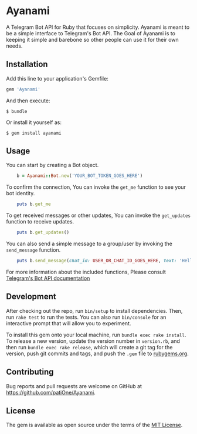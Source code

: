 # Ayanami

A Telegram Bot API for Ruby that focuses on simplicity. Ayanami is meant to be a simple interface to Telegram's Bot API. 
The Goal of Ayanami is to keeping it simple and barebone so other people can use it for their own needs.

## Installation

Add this line to your application's Gemfile:

```ruby
gem 'Ayanami'
```

And then execute:

    $ bundle

Or install it yourself as:

    $ gem install ayanami

## Usage

You can start by creating a Bot object.

```ruby
	b = Ayanami::Bot.new('YOUR_BOT_TOKEN_GOES_HERE')
```

To confirm the connection, You can invoke the `get_me` function to see your bot identity.

```ruby
	puts b.get_me
```

To get received messages or other updates, You can invoke the `get_updates` function to receive updates.

```ruby
	puts b.get_updates()
```

You can also send a simple message to a group/user by invoking the `send_message` function.

```ruby
	puts b.send_message(chat_id: USER_OR_CHAT_ID_GOES_HERE, text: 'Hello :)')
```

For more information about the included functions, Please consult [Telegram's Bot API documentation](https://core.telegram.org/bots/api)

## Development

After checking out the repo, run `bin/setup` to install dependencies. Then, run `rake test` to run the tests. You can also run `bin/console` for an interactive prompt that will allow you to experiment.

To install this gem onto your local machine, run `bundle exec rake install`. To release a new version, update the version number in `version.rb`, and then run `bundle exec rake release`, which will create a git tag for the version, push git commits and tags, and push the `.gem` file to [rubygems.org](https://rubygems.org).

## Contributing

Bug reports and pull requests are welcome on GitHub at https://github.com/patiOne/Ayanami.


## License

The gem is available as open source under the terms of the [MIT License](http://opensource.org/licenses/MIT).

